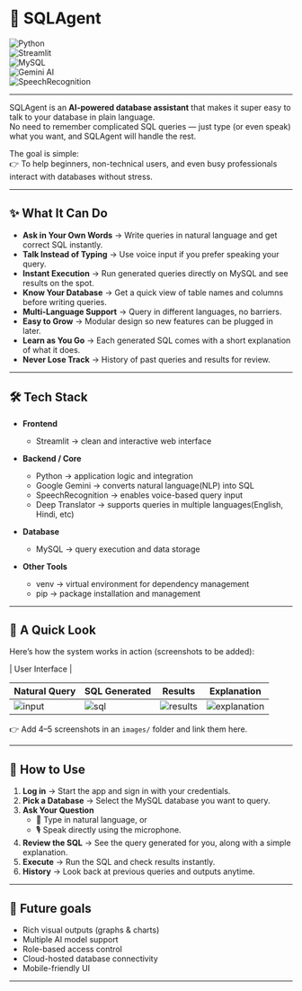 # 🧙 SQLAgent

![Python](https://img.shields.io/badge/Python-3.9%2B-blue)  
![Streamlit](https://img.shields.io/badge/Streamlit-App-red)  
![MySQL](https://img.shields.io/badge/MySQL-Database-orange)  
![Gemini AI](https://img.shields.io/badge/AI-Google%20Gemini-green)  
![SpeechRecognition](https://img.shields.io/badge/Voice-SpeechRecognition-yellow)  

---

SQLAgent is an **AI-powered database assistant** that makes it super easy to talk to your database in plain language.  
No need to remember complicated SQL queries — just type (or even speak) what you want, and SQLAgent will handle the rest.  

The goal is simple:  
👉 To help beginners, non-technical users, and even busy professionals interact with databases without stress.  

---

## ✨ What It Can Do
- **Ask in Your Own Words** → Write queries in natural language and get correct SQL instantly.  
- **Talk Instead of Typing** → Use voice input if you prefer speaking your query.  
- **Instant Execution** → Run generated queries directly on MySQL and see results on the spot.  
- **Know Your Database** → Get a quick view of table names and columns before writing queries.  
- **Multi-Language Support** → Query in different languages, no barriers.   
- **Easy to Grow** → Modular design so new features can be plugged in later.  
- **Learn as You Go** → Each generated SQL comes with a short explanation of what it does.  
- **Never Lose Track** → History of past queries and results for review.  

---

## 🛠️ Tech Stack

- **Frontend**  
  - Streamlit → clean and interactive web interface  

- **Backend / Core**  
  - Python → application logic and integration  
  - Google Gemini → converts natural language(NLP) into SQL  
  - SpeechRecognition → enables voice-based query input  
  - Deep Translator → supports queries in multiple languages(English, Hindi, etc)

- **Database**  
  - MySQL → query execution and data storage  

- **Other Tools**  
  - venv → virtual environment for dependency management  
  - pip → package installation and management  

---


## 📸 A Quick Look
Here’s how the system works in action (screenshots to be added):  

| User Interface |


| Natural Query | SQL Generated | Results | Explanation |
|---------------|--------------|---------|-------------|
| ![input](images/input.png) | ![sql](images/sql.png) | ![results](images/results.png) | ![explanation](images/explanation.png) |

👉 Add 4–5 screenshots in an `images/` folder and link them here.

---

## 🔑 How to Use
1. **Log in** → Start the app and sign in with your credentials.  
2. **Pick a Database** → Select the MySQL database you want to query.  
3. **Ask Your Question**  
   - 💬 Type in natural language, or  
   - 🎙️ Speak directly using the microphone.  
4. **Review the SQL** → See the query generated for you, along with a simple explanation.  
5. **Execute** → Run the SQL and check results instantly.  
6. **History** → Look back at previous queries and outputs anytime.  

---

## 🔮 Future goals
- Rich visual outputs (graphs & charts)  
- Multiple AI model support  
- Role-based access control  
- Cloud-hosted database connectivity  
- Mobile-friendly UI  

---

